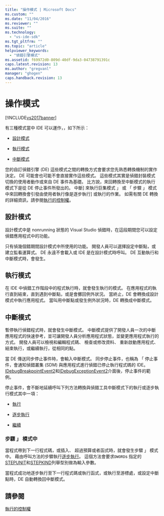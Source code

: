 ```yaml
---
title: "操作模式 | Microsoft Docs"
ms.custom: ""
ms.date: "11/04/2016"
ms.reviewer: ""
ms.suite: ""
ms.technology: 
  - "vs-ide-sdk"
ms.tgt_pltfrm: ""
ms.topic: "article"
helpviewer_keywords: 
  - "偵錯引擎模式"
ms.assetid: f69972d0-809d-40df-9da3-04738791391c
caps.latest.revision: 13
ms.author: "gregvanl"
manager: "ghogen"
caps.handback.revision: 13
---
```

# 操作模式
[!INCLUDE[vs2017banner](../../code-quality/includes/vs2017banner.md)]

有三種模式當中 IDE 可以運作，，如下所示：  
  
-   [設計模式](#vsconoperationalmodesanchor1)  
  
-   [執行模式](#vsconoperationalmodesanchor2)  
  
-   [中斷模式](#vsconoperationalmodesanchor3)  
  
 您的自訂偵錯引擎 \(DE\) 這些模式之間的轉換方式會要求您先熟悉轉換機制的實作決定。  DE 可能會也可能不會直接實作這些模式。  這些模式其實是偵錯封裝模式切換的使用者動作或來自 DE 事件為基礎。  比方說，來回轉換至中斷模式的執行模式下是從 DE 停止事件所發出的。  中斷\] 來執行巨集模式 」 或 「 步驟 」 模式中來回轉換會引發由使用者執行像是逐步執行\] 或執行的作業。  如需有關 DE 轉換的詳細資訊，請參閱[執行的控制權](../../extensibility/debugger/control-of-execution.md)。  
  
##  <a name="vsconoperationalmodesanchor1"></a> 設計模式  
 設計模式中是 nonrunning 狀態的 Visual Studio 偵錯時，在這段期間您可以設定偵錯應用程式中的功能。  
  
 只有偵幾個錯期間設計模式中所使用的功能。  開發人員可以選擇設定中斷點，或建立監看運算式。  DE 永遠不會載入或 IDE 是在設計模式時呼叫。  DE 互動執行和中斷模式時，會發生。  
  
##  <a name="vsconoperationalmodesanchor2"></a> 執行模式  
 在 IDE 中偵錯工作階段中的程式執行時，就會發生執行的模式。  在應用程式的執行直到結束，直到遇到中斷點，或是會擲回例外狀況。  當終止，DE 會轉換成設計模式中執行應用程式。  當叫用中斷點或發生例外狀況時，DE 轉換成中斷模式。  
  
##  <a name="vsconoperationalmodesanchor3"></a> 中斷模式  
 暫停執行偵錯程式時，就會發生中斷模式。  中斷模式提供了開發人員一次的中斷應用程式的快速參考，並可讓開發人員分析應用程式狀態，並變更應用程式執行的方式。  開發人員可以檢視和編輯程式碼、 檢查或修改資料、 重新啟動應用程式、 結束執行，或繼續執行，從相同的點。  
  
 當 DE 傳送同步停止事件時，會輸入中斷模式。  同步停止事件，也稱為 「 停止事件，會通知偵錯叢集 \(SDM\) 與應用程式進行偵錯已停止執行程式碼的 IDE。  [IDebugBreakpointEvent2](../../extensibility/debugger/reference/idebugbreakpointevent2.md)和[IDebugExceptionEvent2](../../extensibility/debugger/reference/idebugexceptionevent2.md)介面後，停止事件的範例。  
  
 停止事件，會不斷地延續呼叫下列方法轉換與偵錯工具中斷模式下的執行或逐步執行模式其中一項：  
  
-   [執行](../../extensibility/debugger/reference/idebugprocess3-execute.md)  
  
-   [逐步執行](../../extensibility/debugger/reference/idebugprocess3-step.md)  
  
-   [繼續](../../extensibility/debugger/reference/idebugprocess3-continue.md)  
  
###  <a name="vsconoperationalmodesanchor4"></a> 步驟 」 模式中  
 當程式帶到下一行程式碼，或插入、 超過預算或者函式時，就會發生步驟 」 模式中。  藉由呼叫方法的步驟執行[逐步執行](../../extensibility/debugger/reference/idebugprocess3-step.md)。  這個方法會要求`DWORD`s 指定的[STEPUNIT](../../extensibility/debugger/reference/stepunit.md)和[STEPKIND](../../extensibility/debugger/reference/stepkind.md)列舉型別做為輸入參數。  
  
 當程式成功地逐步執行至下一行程式碼或執行函式，或執行至游標處，或設定中斷點時，DE 自動轉換回中斷模式。  
  
## 請參閱  
 [執行的控制權](../../extensibility/debugger/control-of-execution.md)